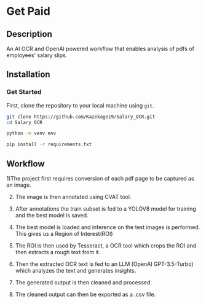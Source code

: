 
# Get Paid

## Description
An AI OCR and OpenAI powered workflow that enables analysis of pdfs of employees' salary slips.


## Installation

### Get Started
First, clone the repository to your local machine using `git`.

```sh
git clone https://github.com/Kazekage19/Salary_OCR.git
cd Salary_OCR
```
```sh
python -m venv env
```
```sh
pip install -r requirements.txt
```

## Workflow

1)The project first requires conversion of each pdf page to be captured as an image. 

2) The image is then annotated using CVAT tool.

3) After annotations the train subset is fed to a YOLOV8 model for training and the best model is saved.

4) The best model is loaded and inference on the test images is performed. This gives us a Region of Interest(ROI)

5) The ROI is then used by Tesseract, a OCR tool which crops the ROI and then extracts a rough text from it.

6) Then the extracted OCR text is fed to an LLM (OpenAI GPT-3.5-Turbo) which analyzes the text and generates insights.

7) The generated output is then cleaned and processed.

8) The cleaned output can then be exported as a .csv file.
